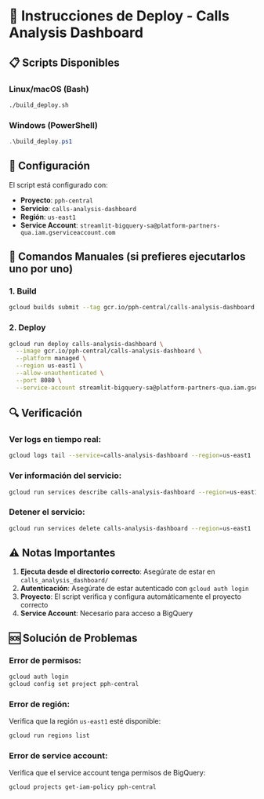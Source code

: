 # 🚀 Instrucciones de Deploy - Calls Analysis Dashboard

## 📋 Scripts Disponibles

### Linux/macOS (Bash)
```bash
./build_deploy.sh
```

### Windows (PowerShell)
```powershell
.\build_deploy.ps1
```

## 🔧 Configuración

El script está configurado con:
- **Proyecto**: `pph-central`
- **Servicio**: `calls-analysis-dashboard`
- **Región**: `us-east1`
- **Service Account**: `streamlit-bigquery-sa@platform-partners-qua.iam.gserviceaccount.com`

## 📝 Comandos Manuales (si prefieres ejecutarlos uno por uno)

### 1. Build
```bash
gcloud builds submit --tag gcr.io/pph-central/calls-analysis-dashboard
```

### 2. Deploy
```bash
gcloud run deploy calls-analysis-dashboard \
  --image gcr.io/pph-central/calls-analysis-dashboard \
  --platform managed \
  --region us-east1 \
  --allow-unauthenticated \
  --port 8080 \
  --service-account streamlit-bigquery-sa@platform-partners-qua.iam.gserviceaccount.com
```

## 🔍 Verificación

### Ver logs en tiempo real:
```bash
gcloud logs tail --service=calls-analysis-dashboard --region=us-east1
```

### Ver información del servicio:
```bash
gcloud run services describe calls-analysis-dashboard --region=us-east1
```

### Detener el servicio:
```bash
gcloud run services delete calls-analysis-dashboard --region=us-east1
```

## ⚠️ Notas Importantes

1. **Ejecuta desde el directorio correcto**: Asegúrate de estar en `calls_analysis_dashboard/`
2. **Autenticación**: Asegúrate de estar autenticado con `gcloud auth login`
3. **Proyecto**: El script verifica y configura automáticamente el proyecto correcto
4. **Service Account**: Necesario para acceso a BigQuery

## 🆘 Solución de Problemas

### Error de permisos:
```bash
gcloud auth login
gcloud config set project pph-central
```

### Error de región:
Verifica que la región `us-east1` esté disponible:
```bash
gcloud run regions list
```

### Error de service account:
Verifica que el service account tenga permisos de BigQuery:
```bash
gcloud projects get-iam-policy pph-central
```



